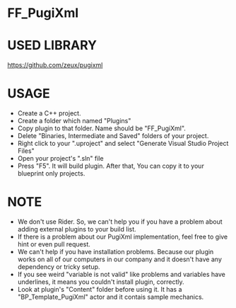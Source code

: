 # FF_PugiXml
 
# USED LIBRARY
https://github.com/zeux/pugixml

# USAGE
* Create a C++ project.
* Create a folder which named "Plugins"
* Copy plugin to that folder. Name should be "FF_PugiXml".
* Delete "Binaries, Intermediate and Saved" folders of your project.
* Right click to your ".uproject" and select "Generate Visual Studio Project Files"
* Open your project's ".sln" file
* Press "F5". It will build plugin. After that, You can copy it to your blueprint only projects.

# NOTE
* We don't use Rider. So, we can't help you if you have a problem about adding external plugins to your build list.
* If there is a problem about our PugiXml implementation, feel free to give hint or even pull request.
* We can't help if you have installation problems. Because our plugin works on all of our computers in our company and it doesn't have any dependency or tricky setup.
* If you see weird "variable is not valid" like problems and variables have underlines, it means you couldn't install plugin, correctly.
* Look at plugin's "Content" folder before using it. It has a "BP_Template_PugiXml" actor and it contais sample mechanics.